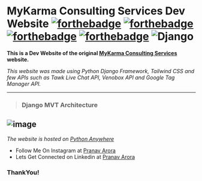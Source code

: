# MyKarma Consulting Services Dev Website [![forthebadge](https://forthebadge.com/images/badges/made-with-python.svg)](https://forthebadge.com) [![forthebadge](https://forthebadge.com/images/badges/uses-html.svg)](https://forthebadge.com)  [![forthebadge](https://forthebadge.com/images/badges/uses-css.svg)](https://forthebadge.com) [![forthebadge](https://forthebadge.com/images/badges/uses-js.svg)](https://forthebadge.com)  <img alt="Django" src="https://img.shields.io/badge/django-%23092E20.svg?&style=for-the-badge&logo=django&logoColor=white"/>

**This is a Dev Website of the original [MyKarma Consulting Services](https://www.mykarmaconsulting.com/) website.**

_This website was made using Python Django Framework, Tailwind CSS and few APIs such as Tawk Live Chat API, Venobox API and Google Tag Manager API._

---
> ### Django MVT Architecture
![image](https://www.javatpoint.com/django/images/django-mvt-based-control-flow.png)
---

*The website is hosted on [Python Anywhere](https://www.pythonanywhere.com/)*

* Follow Me On Instagram at [Pranav Arora](https://www.instagram.com/arorapranav187)
* Lets Get Connected on Linkedin at [Pranav Arora](https://www.linkedin.com/in/pranav-arora-354b71bb/)


### ThankYou!
